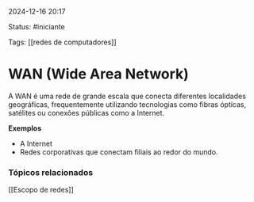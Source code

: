 
2024-12-16 20:17

Status: #iniciante

Tags: [[redes de computadores]]


# WAN (Wide Area Network)

A WAN é uma rede de grande escala que conecta diferentes localidades geográficas, frequentemente utilizando tecnologias como fibras ópticas, satélites ou conexões públicas como a Internet.

**Exemplos**
-  A Internet
-  Redes corporativas que conectam filiais ao redor do mundo.
### Tópicos relacionados

[[Escopo de redes]]